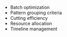 - Batch optimization
- Pattern grouping criteria
- Cutting efficiency
- Resource allocation
- Timeline management 